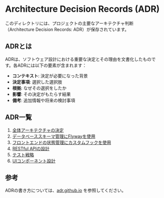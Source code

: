 # Architecture Decision Records (ADR)

このディレクトリには、プロジェクトの主要なアーキテクチャ判断（Architecture Decision Records: ADR）が保存されています。

## ADRとは

ADRは、ソフトウェア設計における重要な決定とその理由を文書化したものです。各ADRには以下の要素が含まれます：

- **コンテキスト**: 決定が必要になった背景
- **決定事項**: 選択した選択肢
- **根拠**: なぜその選択をしたか
- **影響**: その決定がもたらす結果
- **備考**: 追加情報や将来の検討事項

## ADR一覧

1. [全体アーキテクチャの決定](./0001-architecture-overview.md)
2. [データベーススキーマ管理にFlywayを使用](./0002-database-schema-management.md)
3. [フロントエンドの状態管理にカスタムフックを使用](./0003-frontend-state-management.md)
4. [RESTful APIの設計](./0004-api-design.md)
5. [テスト戦略](./0005-testing-strategy.md)
6. [UIコンポーネント設計](./0006-ui-component-design.md)

## 参考

ADRの書き方については、[adr.github.io](https://adr.github.io/) を参照してください。
